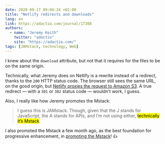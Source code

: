 ```yaml
---
date: 2020-09-17 09:04:24 +02:00
title: "Netlify redirects and downloads"
lang: en
link: https://adactio.com/journal/17308
authors:
  - name: "Jeremy Keith"
    twitter: "adactio"
    site: "https://adactio.com/"
tags: [JAMstack, technology, Web]
---
```


I knew about the `download` attribute, but not that it requires for the files to be on the same origin.

Technically, what Jeremy does on Netlify is a rewrite instead of a redirect, thanks to the `200` HTTP status code. The browser still sees the same URL, on the good origin, but [Netlify proxies the request to Amazon S3](https://docs.netlify.com/routing/redirects/rewrites-proxies/#proxy-to-another-service). A true redirect — with a `301` or `302` status code — wouldn't work, I guess.

Also, I really like how Jeremy promotes the Mstack:

> I guess this is JAMstack. Though, given that the J stands for JavaScript, the A stands for APIs, and I’m not using either, <mark>technically it’s Mstack</mark>.

I also promoted the Mstack a few month ago, as the best foundation for progressive enhancement, in [promoting the Mstack](https://nicolas-hoizey.com/articles/2020/05/05/jamstack-is-fast-only-if-you-make-it-so/#promoting-the-aj-mstack-mstack)! 👍
